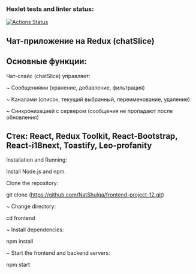 
### Hexlet tests and linter status:
[![Actions Status](https://github.com/NatShulga/frontend-project-12/actions/workflows/hexlet-check.yml/badge.svg)](https://github.com/NatShulga/frontend-project-12/actions)


## **Чат-приложение на Redux (chatSlice)**


## **Основные функции:**
Чат-слайс (chatSlice) управляет:

 ~ Сообщениями (хранение, добавление, фильтрация)

 ~ Каналами (список, текущий выбранный, переименование, удаление)

 ~ Синхронизацией с сервером (сообщения не пропадают после обновления)


## **Стек: React, Redux Toolkit, React-Bootstrap, React-i18next, Toastify, Leo-profanity**

Installation and Running:

  Install Node.js and npm.
  
  Clone the repository:

git clone (https://github.com/NatShulga/frontend-project-12.git)

  ~  Change directory:

cd frontend

  ~  Install dependencies:

npm install

  ~  Start the frontend and backend servers:

npm start



